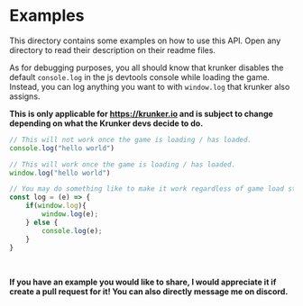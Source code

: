 # Examples

This directory contains some examples on how to use this API.
Open any directory to read their description on their readme files.

As for debugging purposes, you all should know that krunker disables the default `console.log` in the js devtools console while loading the game. Instead, you can log anything you want to with `window.log` that krunker also assigns.

**This is only applicable for https://krunker.io and is subject to change depending on what the Krunker devs decide to do.**

```js
// This will not work once the game is loading / has loaded.
console.log("hello world") 

// This will work once the game is loading / has loaded.
window.log("hello world")

// You may do something like to make it work regardless of game load state.
const log = (e) => {
    if(window.log){
        window.log(e);
    } else {
        console.log(e);
    }
}
```
<br>

**If you have an example you would like to share, I would appreciate it if create a pull request for it! You can also directly message me on discord.** 